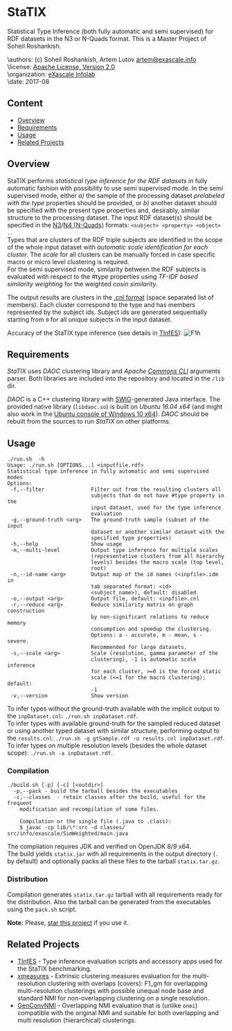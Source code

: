 # StaTIX
Statistical Type Inference (both fully automatic and semi supervised) for RDF datasets in the N3 or N-Quads format. This is a Master Project of Soheil Roshankish.

\authors: (c) Soheil Roshankish, Artem Lutov <artem@exascale.info>  
\license:  [Apache License, Version 2.0](https://www.apache.org/licenses/LICENSE-2.0)  
\organization: [eXascale Infolab](http://exascale.info/)  
\date: 2017-08

## Content
- [Overview](#overview)
- [Requirements](#requirements)
- [Usage](#usage)
- [Related Projects](#related-projects)

## Overview

StaTIX performs *statistical type inference for the RDF datasets* in fully automatic fashion with possibility to use semi supervised mode. In the semi supervised mode, either *a)* the sample of the processing dataset *prelabeled with the type* properties should be provided, or *b)* another dataset should be specified with the present type properties and, desirably, similar structure to the processing dataset. The input RDF dataset(s) should be specified in the [N3](https://www.w3.org/TeamSubmission/n3/)/[N4 (N-Quads)](https://www.w3.org/TR/n-quads/) formats: `<subject> <property> <object> .`.  
Types that are clusters of the RDF triple subjects are identified in the scope of the whole input dataset with *automatic scale identification for each cluster*. The *scale* for all clusters can be manually forced in case specific macro or micro level clustering is required.  
For the semi supervised mode, similarity between the RDF subjects is evaluated with respect to the #type properties using *TF-IDF based similarity weighting* for the weighted *cosin similarity*.

The output results are clusters in the [.cnl format](https://github.com/eXascaleInfolab/PyCABeM/blob/master/formats/format.cnl) (space separated list of members). Each cluster correspond to the type and has members represented by the subject ids. Subject ids are generated sequentially starting from `0` for all unique subjects in the input dataset.

Accuracy of the StaTIX type inference (see details in [TInfES](https://github.com/eXascaleInfolab/TInfES)):
![F1h](https://docs.google.com/spreadsheets/d/e/2PACX-1vShqU5Vs9GimVV5OXoZ50uFNwhGfySwNZGYFufKo-lyq5-FMDAZ77yYLcFbo_iOGa2kDe5a1bI6TCFj/pubchart?oid=1361126188&format=interactive)

## Requirements
*StaTIX* uses *DAOC* clustering library and *Apache [Commons CLI](https://commons.apache.org/proper/commons-cli/)* arguments parser. Both libraries are included into the repository and located in the `/lib` dir.

*DAOC* is a C++ clustering library with [SWIG](http://www.swig.org/)-generated Java interface. The provided native library (`libdaoc.so`) is built on *Ubuntu 16.04 x64* (and might also work in the [Ubuntu console of Windows 10 x64](https://www.windowscentral.com/how-install-bash-shell-command-line-windows-10)). *DAOC* should be rebuilt from the sources to run *StaTIX* on other platforms.

## Usage

```
./run.sh  -h
Usage: ./run.sh [OPTIONS...] <inputfile.rdf>
Statistical type inference in fully automatic and semi supervised modes
Options:
 -f,--filter               Filter out from the resulting clusters all
                           subjects that do not have #type property in the
                           input dataset, used for the type inference
                           evaluation
 -g,--ground-truth <arg>   The ground-truth sample (subset of the input
                           dataset or another similar dataset with the
                           specified type properties)
 -h,--help                 Show usage
 -m,--multi-level          Output type inference for multiple scales
                           (representative clusters from all hierarchy
                           levels) besides the macro scale (top level,
                           root)
 -n,--id-name <arg>        Output map of the id names (<inpfile>.idm in
                           tab separated format: <id>
                           <subject_name>), default: disabled
 -o,--output <arg>         Output file, default: <inpfile>.cnl
 -r,--reduce <arg>         Reduce similarity matrix on graph construction
                           by non-significant relations to reduce memory
                           consumption and speedup the clustering.
                           Options: a - accurate, m - mean, s - severe.
                           Recommended for large datasets.
 -s,--scale <arg>          Scale (resolution, gamma parameter of the
                           clustering), -1 is automatic scale inference
                           for each cluster, >=0 is the forced static
                           scale (<=1 for the macro clustering); default:
                           -1
 -v,--version              Show version
```
To infer types without the ground-truth available with the implicit output to the `inpDataset.cnl`: `./run.sh inpDataset.rdf`.  
To infer types with available ground-truth for the sampled reduced dataset or using another typed dataset with similar structure, performing output to the `results.cnl`: `./run.sh -g gtSample.rdf -o results.cnl inpDataset.rdf`.  
To infer types on multiple resolution levels (besides the whole dataset scope): `./run.sh -a inpDataset.rdf`.

### Compilation

```
./build.sh [-p] [-c] [<outdir>]
  -p,--pack - build the tarball besides the executables
  -c,--classes  - retain classes after the build, useful for the frequent
    modification and recompilation of some files.
    
    Compilation or the single file (.java to .class):
    $ javac -cp lib/\*:src -d classes/ src/info/exascale/SimWeighted/main.java
```
The compilation requires JDK and verified on OpenJDK 8/9 x64.  
The build yields `statix.jar` with all requirements in the output directory (`.` by default) and optionally packs all these files to the tarball `statix.tar.gz`.

### Distribution

Compilation generates `statix.tar.gz` tarball with all requirements ready for the distribution. Also the tarball can be generated from the executables using the `pack.sh` script.

**Note:** Please, [star this project](//github.com/eXascaleInfolab/StaTIX) if you use it.

## Related Projects

- [TInfES](https://github.com/eXascaleInfolab/TInfES)  - Type inference evaluation scripts and accessory apps used for the StaTIX benchmarking.
- [xmeasures](https://github.com/eXascaleInfolab/xmeasures)  - Extrinsic clustering measures evaluation for the multi-resolution clustering with overlaps (covers): F1_gm for overlapping multi-resolution clusterings with possible unequal node base and standard NMI for non-overlapping clustering on a single resolution.
- [GenConvNMI](https://github.com/eXascaleInfolab/GenConvNMI) - Overlapping NMI evaluation that is (unlike `onmi`) compatible with the original NMI and suitable for both overlapping and multi resolution (hierarchical) clusterings.
